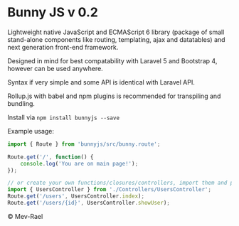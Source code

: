 # Bunny JS v 0.2
Lightweight native JavaScript and ECMAScript 6 library (package of small stand-alone components like routing, templating, ajax and datatables) and next generation front-end framework.

Designed in mind for best compatability with Laravel 5 and Bootstrap 4, however can be used anywhere.

Syntax if very simple and some API is identical with Laravel API.

Rollup.js with babel and npm plugins is recommended for transpiling and bundling.

Install via `npm install bunnyjs --save`

Example usage:

```javascript
import { Route } from 'bunnyjs/src/bunny.route';

Route.get('/', function() {
    console.log('You are on main page!');
});

// or create your own functions/closures/controllers, import them and pass to route
import { UsersController } from './Controllers/UsersController';
Route.get('/users', UsersController.index);
Route.get('/users/{id}', UsersController.showUser);
```

&copy; Mev-Rael
